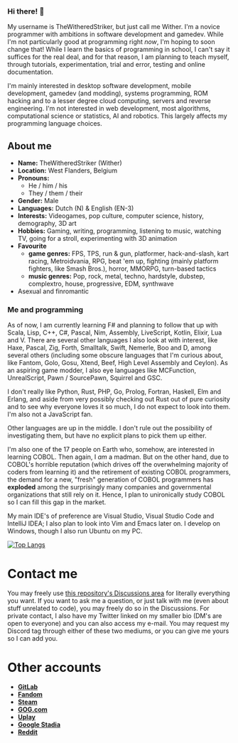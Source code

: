 ### Hi there! 👋

My username is TheWitheredStriker, but just call me Wither. I'm a novice programmer with ambitions in software development and gamedev. While I'm not particularly good at programming right _now_, I'm hoping to soon change that! While I learn the basics of programming in school, I can't say it suffices for the real deal, and for that reason, I am planning to teach myself, through tutorials, experimentation, trial and error, testing and online documentation. 

I'm mainly interested in desktop software development, mobile development, gamedev (and modding), systems programming, ROM hacking and to a lesser degree cloud computing, servers and reverse engineering. I'm not interested in web development, most algorithms, computational science or statistics, AI and robotics. This largely affects my programming language choices.

## About me

- __Name:__ TheWitheredStriker (Wither)
- __Location:__ West Flanders, Belgium
- __Pronouns:__ 
  - He / him / his
  - They / them / their
- __Gender:__ Male
- __Languages:__ Dutch (N) & English (EN-3)
- __Interests:__ Videogames, pop culture, computer science, history, demography, 3D art
- __Hobbies:__ Gaming, writing, programming, listening to music, watching TV, going for a stroll, experimenting with 3D animation
- __Favourite__
  - __game genres:__ FPS, TPS, run & gun, platformer, hack-and-slash, kart racing, Metroidvania, RPG, beat 'em up, fighting (mainly platform fighters, like Smash Bros.), horror, MMORPG, turn-based tactics
  - __music genres:__ Pop, rock, metal, techno, hardstyle, dubstep, complextro, house, progressive, EDM, synthwave
- Asexual and finromantic

### Me and programming

As of now, I am currently learning F# and planning to follow that up with Scala, Lisp, C++, C#, Pascal, Nim, Assembly, LiveScript, Kotlin, Elixir, Lua and V. There are several other languages I also look at with interest, like Haxe, Pascal, Zig, Forth, Smalltalk, Swift, Nemerle, Boo and D, among several others (including some obscure languages that I'm curious about, like Fantom, Golo, Gosu, Xtend, Beef, High Level Assembly and Ceylon). As an aspiring game modder, I also eye languages like MCFunction, UnrealScript, Pawn / SourcePawn, Squirrel and GSC.

I don't really like Python, Rust, PHP, Go, Prolog, Fortran, Haskell, Elm and Erlang, and aside from very possibly checking out Rust out of pure curiosity and to see why everyone loves it so much, I do not expect to look into them. I'm also not a JavaScript fan.

Other languages are up in the middle. I don't rule out the possibility of investigating them, but have no explicit plans to pick them up either.

I'm also one of the 17 people on Earth who, somehow, are interested in learning COBOL. Then again, I _am_ a madman. But on the other hand, due to COBOL's horrible reputation (which drives off the overwhelming majority of coders from learning it) and the retirement of existing COBOL programmers, the demand for a new, "fresh" generation of COBOL programmers has **exploded** among the surprisingly many companies and governmental organizations that still rely on it. Hence, I plan to unironically study COBOL so I can fill this gap in the market.

My main IDE's of preference are Visual Studio, Visual Studio Code and IntelliJ IDEA; I also plan to look into Vim and Emacs later on. I develop on Windows, though I also run Ubuntu on my PC.

<!--
- __My first six programming languages__
   - [ ] F# (First language I plan to learn)
   - [ ] Scala (Second language)
   - [ ] Elixir (Third language)
   - [ ] C++ (Fourth language)
   - [ ] V (Fifth language)
   - [ ] High Level Assembly (Sixth language)
- __Languages I'm definitely learning thereafter__ (Fluid order)
   - [ ] Visual Basic .NET
   - [ ] C#
   - [ ] Kotlin
   - [ ] Lua
   - [ ] MoonScript
   - [ ] Pascal
   - [ ] Haxe
   - [ ] LiveScript
   - [ ] Lisp (Clojure, Scheme, Common Lisp, Racket, Fennel etc)
   - [ ] Forth
   - [ ] Smalltalk
   - [ ] C
   - [ ] Nim
   - [ ] Zig
   - [ ] Assembly language
- __Languages I'm _probably_ learning thereafter__ (Fluid order)
   - [ ] Java
   - [ ] Groovy
   - [ ] Vala
   - [ ] Swift
   - [ ] Perl
   - [ ] AngelScript
   - [ ] MCFunction
   - [ ] Pawn (+ SourcePawn)
   - [ ] Squirrel
   - [ ] GSC (_Call of Duty: Black Ops 3_ scripting / modding language)
   - [ ] UnrealScript
   - [ ] Nemerle
   - [ ] Boo
   - [ ] Ruby
   - [ ] D
   - [ ] Ada
   - [ ] Julia
   - [ ] PowerShell
- __Languages I _may_ learn__
   - [ ] Objective-C
   - [ ] Objective-C++
   - [ ] Fantom
   - [ ] Ceylon
   - [ ] Gosu
   - [ ] Golo
   - [ ] Xtend
   - [ ] Self
   - [ ] Dart
   - [ ] PHP
   - [ ] Hack
   - [ ] Erlang
   - [ ] Crystal
   - [ ] Cython
   - [ ] Cobra
   - [ ] Beef
   - [ ] Go
   - [ ] OCaml 
   - [ ] Rust
   - [ ] COBOL (Given [how it's still huge in banks and mainframes and how the demand for it surged](https://www.businessinsider.com/new-jersey-cobol-programmers-coronavirus-experts-mainframe-2020-4?r=US&IR=T))
- __Languages I do not intend to learn__
   - Haskell
   - Elm
   - Prolog
   - Curry
   - Fortran
   - TypeScript
   - Genie
- __Development environment:__ Microsoft Windows (I'll probably rent a Mac in the cloud when I want to try out Apple development)
- __IDEs of choice:__ Microsoft Visual Studio, JetBrains IntelliJ IDEA, Visual Studio Code, Embarcadero Delphi, HaxeDevelop, Sublime Text

[Here's](https://github.com/TheWitheredStriker/WithersCodingWishlist/blob/main/README.md) the stuff I dream of coding one day.-->

[![Top Langs](https://github-readme-stats.vercel.app/api/top-langs/?username=TheWitheredStriker&langs_count=15)](https://github.com/TheWitheredStriker/github-readme-stats)

# Contact me

You may freely use [this repository's Discussions area](https://github.com/TheWitheredStriker/TheWitheredStriker/discussions) for literally everything you want. If you want to ask me a question, or just talk with me (even about stuff unrelated to code), you may freely do so in the Discussions. For private contact, I also have my Twitter linked on my smaller bio (DM's are open to everyone) and you can also access my e-mail. You may request my Discord tag through either of these two mediums, or you can give me yours so I can add you.

# Other accounts

- __[GitLab](https://gitlab.com/TheWitheredStriker)__
- __[Fandom](https://c.fandom.com/wiki/User:Withersoul_235)__
- __[Steam](https://steamcommunity.com/id/TheWitheredStriker/)__ 
- __[GOG.com](https://www.gog.com/u/Withered_Striker)__
- __[Uplay](https://ubisoftconnect.com/en-US/profile/WitheredStriker)__
- __[Google Stadia](https://stadia.com/link/home?si_rid=11929210142687632981)__
- __[Reddit](https://www.reddit.com/user/Wither_Kelaini)__

<!-- - __[Origin](https://www.origin.com/bel/en-us/profile/user/pb0s1TzoSoox2ijS1gYWcQ--/games)__ -->

<!--
**TheWitheredStriker/TheWitheredStriker** is a ✨ _special_ ✨ repository because its `README.md` (this file) appears on your GitHub profile.

Here are some ideas to get you started:

- 🔭 I’m currently working on ...
- 🌱 I’m currently learning F#
- 👯 I’m looking to collaborate on ...
- 🤔 I’m looking for help with ...
- 💬 Ask me about ...
- 📫 How to reach me: ...
- 😄 Pronouns: He / him
- ⚡ Fun fact: ...
-->
